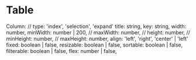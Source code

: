 # Table

Column:
  // type: 'index', 'selection', 'expand'
  title: string,
  key: string,
  width: number,
  minWidth: number | 200,
  // maxWidth: number,
  // height: number,
  // minHeight: number,
  // maxHeight: number,
  align: 'left', 'right', 'center' | 'left'
  fixed: boolean | false,
  resizable: boolean | false,
  sortable: boolean | false,
  filterable: boolean | false,
  flex: number | false,
